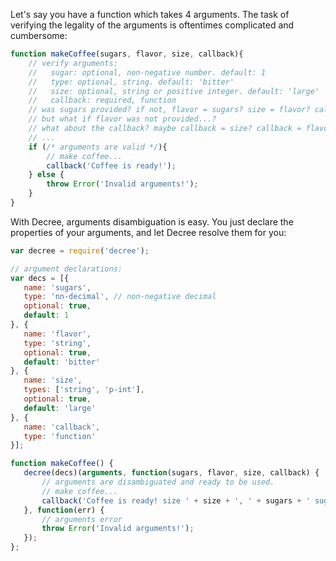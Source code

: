 Let's say you have a function which takes 4 arguments. The task of verifying
the legality of the arguments is oftentimes complicated and cumbersome:

```Javascript
function makeCoffee(sugars, flavor, size, callback){
    // verify arguments:
    //   sugar: optional, non-negative number. default: 1
    //   type: optional, string. default: 'bitter'
    //   size: optional, string or positive integer. default: 'large'
    //   callback: required, function
    // was sugars provided? if not, flavor = sugars? size = flavor? callback = size?
    // but what if flavor was not provided...?
    // what about the callback? maybe callback = size? callback = flavor?
    // ...
    if (/* arguments are valid */){
        // make coffee...
        callback('Coffee is ready!');
    } else {
        throw Error('Invalid arguments!');
    }
}
```

 With Decree, arguments disambiguation is easy. You just declare the properties
 of your arguments, and let Decree resolve them for you:

 ```Javascript
var decree = require('decree');

// argument declarations:
var decs = [{
    name: 'sugars',
    type: 'nn-decimal', // non-negative decimal
    optional: true,
    default: 1
}, {
    name: 'flavor',
    type: 'string',
    optional: true,
    default: 'bitter'
}, {
    name: 'size',
    types: ['string', 'p-int'],
    optional: true,
    default: 'large'
}, {
    name: 'callback',
    type: 'function'
}];

function makeCoffee() {
    decree(decs)(arguments, function(sugars, flavor, size, callback) {
        // arguments are disambiguated and ready to be used.
        // make coffee...
        callback('Coffee is ready! size ' + size + ', ' + sugars + ' sugars, ' + flavor);
    }, function(err) {
        // arguments error
        throw Error('Invalid arguments!');
    });
};
```
